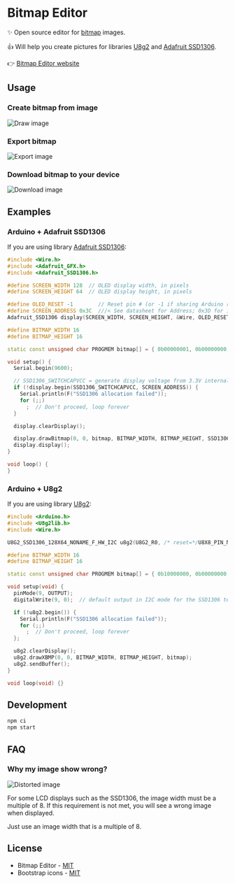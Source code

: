 # Bitmap Editor

✨ Open source editor for [bitmap](https://en.wikipedia.org/wiki/X_BitMap) images.

👍 Will help you create pictures for libraries [U8g2](https://github.com/olikraus/u8g2) and [Adafruit SSD1306](https://github.com/adafruit/Adafruit_SSD1306).

👉 [Bitmap Editor website](https://pkolt.github.io/bitmap_editor/)

## Usage

### Create bitmap from image

![Draw image](./docs/draw_image.jpg)

### Export bitmap

![Export image](./docs/export_image.jpg)

### Download bitmap to your device

![Download image](./docs/download_image.jpg)

## Examples

### Arduino + Adafruit SSD1306

If you are using library [Adafruit SSD1306](https://github.com/adafruit/Adafruit_SSD1306):

```cpp
#include <Wire.h>
#include <Adafruit_GFX.h>
#include <Adafruit_SSD1306.h>

#define SCREEN_WIDTH 128  // OLED display width, in pixels
#define SCREEN_HEIGHT 64  // OLED display height, in pixels

#define OLED_RESET -1        // Reset pin # (or -1 if sharing Arduino reset pin)
#define SCREEN_ADDRESS 0x3C  ///< See datasheet for Address; 0x3D for 128x64, 0x3C for 128x32
Adafruit_SSD1306 display(SCREEN_WIDTH, SCREEN_HEIGHT, &Wire, OLED_RESET);

#define BITMAP_WIDTH 16
#define BITMAP_HEIGHT 16

static const unsigned char PROGMEM bitmap[] = { 0b00000001, 0b00000000, 0b00000011, 0b10000000, 0b00101001, 0b00101000, 0b00010001, 0b00010000, 0b00101001, 0b00101000, 0b00000101, 0b01000000, 0b01000011, 0b10000100, 0b11111111, 0b11111110, 0b01000011, 0b10000100, 0b00000101, 0b01000000, 0b00101001, 0b00101000, 0b00010001, 0b00010000, 0b00101001, 0b00101000, 0b00000011, 0b10000000, 0b00000001, 0b00000000, 0b00000000, 0b00000000 };

void setup() {
  Serial.begin(9600);

  // SSD1306_SWITCHCAPVCC = generate display voltage from 3.3V internally
  if (!display.begin(SSD1306_SWITCHCAPVCC, SCREEN_ADDRESS)) {
    Serial.println(F("SSD1306 allocation failed"));
    for (;;)
      ;  // Don't proceed, loop forever
  }

  display.clearDisplay();

  display.drawBitmap(0, 0, bitmap, BITMAP_WIDTH, BITMAP_HEIGHT, SSD1306_WHITE);
  display.display();
}

void loop() {
}
```

### Arduino + U8g2

If you are using library [U8g2](https://github.com/olikraus/u8g2):

```cpp
#include <Arduino.h>
#include <U8g2lib.h>
#include <Wire.h>

U8G2_SSD1306_128X64_NONAME_F_HW_I2C u8g2(U8G2_R0, /* reset=*/U8X8_PIN_NONE);

#define BITMAP_WIDTH 16
#define BITMAP_HEIGHT 16

static const unsigned char PROGMEM bitmap[] = { 0b10000000, 0b00000000, 0b11000000, 0b00000001, 0b10010100, 0b00010100, 0b10001000, 0b00001000, 0b10010100, 0b00010100, 0b10100000, 0b00000010, 0b11000010, 0b00100001, 0b11111111, 0b01111111, 0b11000010, 0b00100001, 0b10100000, 0b00000010, 0b10010100, 0b00010100, 0b10001000, 0b00001000, 0b10010100, 0b00010100, 0b11000000, 0b00000001, 0b10000000, 0b00000000, 0b00000000, 0b00000000 };

void setup(void) {
  pinMode(9, OUTPUT);
  digitalWrite(9, 0);  // default output in I2C mode for the SSD1306 test shield: set the i2c adr to 0

  if (!u8g2.begin()) {
    Serial.println(F("SSD1306 allocation failed"));
    for (;;)
      ;  // Don't proceed, loop forever
  };

  u8g2.clearDisplay();
  u8g2.drawXBMP(0, 0, BITMAP_WIDTH, BITMAP_HEIGHT, bitmap);
  u8g2.sendBuffer();
}

void loop(void) {}
```

## Development

```bash
npm ci
npm start
```

## FAQ

### Why my image show wrong?

![Distorted image](./docs/distorted_image.jpg)

For some LCD displays such as the SSD1306, the image width must be a multiple of 8. If this requirement is not met, you will see a wrong image when displayed.

Just use an image width that is a multiple of 8.

## License

- Bitmap Editor - [MIT](./LICENSE.md)
- Bootstrap icons - [MIT](https://github.com/twbs/icons/blob/main/LICENSE)
